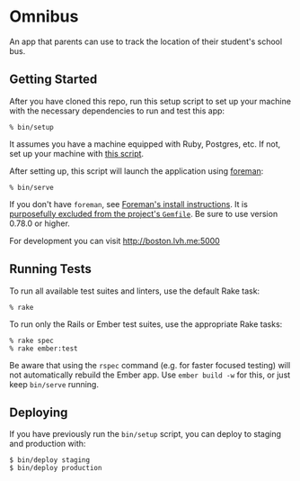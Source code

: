 # Omnibus

An app that parents can use to track the location of their student's school bus.

## Getting Started

After you have cloned this repo, run this setup script to set up your machine
with the necessary dependencies to run and test this app:

    % bin/setup

It assumes you have a machine equipped with Ruby, Postgres, etc. If not, set up
your machine with [this script].

[this script]: https://github.com/Vermonster/laptop

After setting up, this script will launch the application using [foreman]:

    % bin/serve

If you don't have `foreman`, see [Foreman's install instructions][foreman]. It
is [purposefully excluded from the project's `Gemfile`][exclude]. Be sure to use version 0.78.0 or higher.

[foreman]: https://github.com/ddollar/foreman
[exclude]: https://github.com/ddollar/foreman/pull/437#issuecomment-41110407

For development you can visit http://boston.lvh.me:5000

## Running Tests

To run all available test suites and linters, use the default Rake task:

    % rake

To run only the Rails or Ember test suites, use the appropriate Rake tasks:

    % rake spec
    % rake ember:test

Be aware that using the `rspec` command (e.g. for faster focused testing) will
not automatically rebuild the Ember app. Use `ember build -w` for this, or just
keep `bin/serve` running.

## Deploying

If you have previously run the `bin/setup` script, you can deploy to staging and
production with:

    $ bin/deploy staging
    $ bin/deploy production
